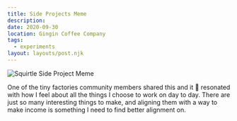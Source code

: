 ```yaml
---
title: Side Projects Meme
description:
date: 2020-09-30
location: Gingin Coffee Company
tags:
  - experiments
layout: layouts/post.njk
---
```


![Squirtle Side Project Meme](https://d2w9rnfcy7mm78.cloudfront.net/8917995/original_34bb19e97f72a38877d511d456c06362.webp?1601456858?bc=0)

One of the tiny factories community members shared this and it 💯 resonated with how I feel about all the things I choose to work on day to day. There are just so many interesting things to make, and aligning them with a way to make income is something I need to find better alignment on.
